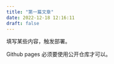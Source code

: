 ```yaml
---
title: "第一篇文章"
date: 2022-12-18 12:16:11
draft: false
---
```


填写某些内容，触发部署。

Github pages 必须要使用公开仓库才可以。
